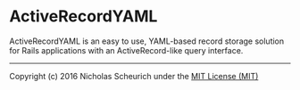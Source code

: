 # ActiveRecordYAML 

ActiveRecordYAML is an easy to use, YAML-based record storage solution for Rails applications with an ActiveRecord-like query interface.

---

Copyright (c) 2016 Nicholas Scheurich under the [MIT License (MIT)](https://opensource.org/licenses/MIT)
